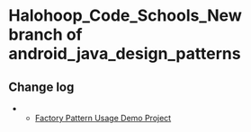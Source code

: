 # Halohoop\_Code_Schools\_New branch of android\_java\_design\_patterns
## Change log
* + [Factory Pattern Usage Demo Project](https://github.com/halohoop/Halohoop_Code_Schools_New/tree/android_java_design_patterns/Design_Patterns/factory_pattern/FactoryPattern)